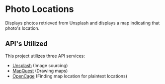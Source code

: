 # Photo Locations
Displays photos retrieved from Unsplash and displays a map indicating that photo's location.

## API's Utilized

This project utilizes three API services:

- [Unsplash](https://unsplash.com/developers) (Image sourcing)
- [MapQuest](https://developer.mapquest.com/) (Drawing maps)
- [OpenCage](https://opencagedata.com/) (Finding map location for plaintext locations)

